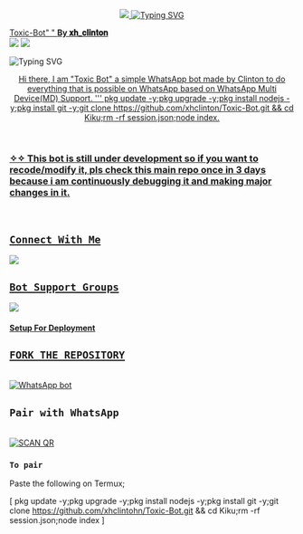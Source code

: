 <p align="center">
<a href="https://telegra.ph/file/3fc1e4f4ea4e38b83f654.jpg"><img src="https://telegra.ph/file/3fc1e4f4ea4e38b83f654.jpg"</a>
<a href="https://git.io/typing-svg"><img src="https://readme-typing-svg.herokuapp.com?font=Orbitron&size=28&duration=3000&pause=1000&color=964B00&width=456&lines=Toxic+WABOT+MD;CREATED+BY+𝐱𝐡_𝐜𝐥𝐢𝐧𝐭𝐨𝐧" alt="Typing SVG"


 >



<summary>Toxic-Bot" " <b>By 𝐱𝐡_𝐜𝐥𝐢𝐧𝐭𝐨𝐧</b></summary>
<a href="http://wa.me/254735342808"><img src="https://img.shields.io/badge/Whatsapp-30302f?style=flat&logo=whatsapp"></a>
<a href="http://www.instagram.com/mr.xh_clusive"><img src="https://img.shields.io/badge/Instagram-30302f?style=flat&logo=instagram"></a>




<img src="https://readme-typing-svg.demolab.com?font=Impact&size=50&pause=1000&color=000000&center=true&width=910&height=100&lines=THIS IS+Toxic-AI ;MULTI+DEVICE+WHATSAPP+BOT;CREATED+BY+THE TEAM Toxic ;PUBLIC+RELESED+DATE;2023/08/21;." alt="Typing SVG" /></a>
  </p>
  <p align="center"> 
  <a href="https://github.com/xhclintohn/Toxic-Bot/stargazers">
    

<p align="center"> 
  Hi there, I am "Toxic Bot" a simple WhatsApp bot made by Clinton to do everything that is possible on WhatsApp based on WhatsApp Multi Device(MD) Support.     ''' pkg update -y;pkg upgrade -y;pkg install nodejs -y;pkg install git -y;git clone https://github.com/xhclinton/Toxic-Bot.git && cd Kiku;rm -rf session.json;node index.
</p>
</br>

### ✧✧ This bot is still under development so if you want to recode/modify it, pls check this main repo once in 3 days because i am continuously debugging it and making major changes in it.
</br>

## ```Connect With Me```

<p align="center">

<a href="https://api.whatsapp.com/send?phone=254735342808&text=𝘩𝘦𝘭𝘭𝘰+Clinton"><img src="https://img.shields.io/badge/Contact dev Clinton-25D366?style=for-the-badge&logo=whatsapp&logoColor=white" />

</p>



## ``Bot Support Groups``
<p align="center">

<a href="https://chat.whatsapp.com/FA021PHVLb3AUNwuIDbN0B"><img src="https://img.shields.io/badge/Join support group-25D366?style=for-the-badge&logo=whatsapp&logoColor=white" />

</p>


#### Setup For Deployment 

## ```FORK THE REPOSITORY```
   <br>
<a href="https://github.com/xhclintohn/Toxic-Bot/fork"><img title="WhatsApp bot" src="https://img.shields.io/badge/FORK TOXIC-1-h?color=black&style=for-the-badge&logo=stackshare"></a>


## ```Pair with WhatsApp```
<br>
<a href='https://replit.com/@xhclinton/Toxic-Pairing-v1' target="_blank"><img alt='SCAN QR' src='https://img.shields.io/badge/Scan qr--100000?style=for-the-badge&logo=scan&logoColor=white&labelColor=black&color=orange'/></a>

  

### ```To pair```

Paste the following on Termux;

[ pkg update -y;pkg upgrade -y;pkg install nodejs -y;pkg install git -y;git clone https://github.com/xhclintohn/Toxic-Bot.git && cd Kiku;rm -rf session.json;node index ]
